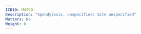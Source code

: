 ```yaml
---
ICD10: M4799
Description: "Spondylosis, unspecified: Site unspecified"
Matters: No
Weight: 0
---
```


